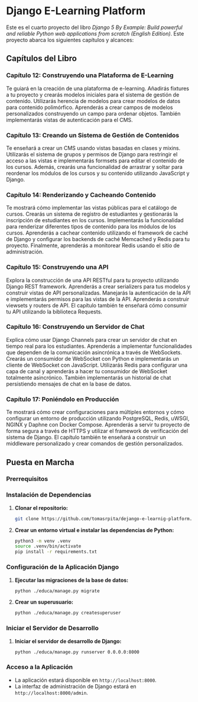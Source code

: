 # Django E-Learning Platform

Este es el cuarto proyecto del libro *Django 5 By Example: Build powerful and reliable Python web applications from scratch (English Edition)*. Este proyecto abarca los siguientes capítulos y alcances:

## Capítulos del Libro

### Capítulo 12: Construyendo una Plataforma de E-Learning
Te guiará en la creación de una plataforma de e-learning. Añadirás fixtures a tu proyecto y crearás modelos iniciales para el sistema de gestión de contenido. Utilizarás herencia de modelos para crear modelos de datos para contenido polimórfico. Aprenderás a crear campos de modelos personalizados construyendo un campo para ordenar objetos. También implementarás vistas de autenticación para el CMS.

### Capítulo 13: Creando un Sistema de Gestión de Contenidos
Te enseñará a crear un CMS usando vistas basadas en clases y mixins. Utilizarás el sistema de grupos y permisos de Django para restringir el acceso a las vistas e implementarás formsets para editar el contenido de los cursos. Además, crearás una funcionalidad de arrastrar y soltar para reordenar los módulos de los cursos y su contenido utilizando JavaScript y Django.

### Capítulo 14: Renderizando y Cacheando Contenido
Te mostrará cómo implementar las vistas públicas para el catálogo de cursos. Crearás un sistema de registro de estudiantes y gestionarás la inscripción de estudiantes en los cursos. Implementarás la funcionalidad para renderizar diferentes tipos de contenido para los módulos de los cursos. Aprenderás a cachear contenido utilizando el framework de caché de Django y configurar los backends de caché Memcached y Redis para tu proyecto. Finalmente, aprenderás a monitorear Redis usando el sitio de administración.

### Capítulo 15: Construyendo una API
Explora la construcción de una API RESTful para tu proyecto utilizando Django REST framework. Aprenderás a crear serializers para tus modelos y construir vistas de API personalizadas. Manejarás la autenticación de la API e implementarás permisos para las vistas de la API. Aprenderás a construir viewsets y routers de API. El capítulo también te enseñará cómo consumir tu API utilizando la biblioteca Requests.

### Capítulo 16: Construyendo un Servidor de Chat
Explica cómo usar Django Channels para crear un servidor de chat en tiempo real para los estudiantes. Aprenderás a implementar funcionalidades que dependen de la comunicación asincrónica a través de WebSockets. Crearás un consumidor de WebSocket con Python e implementarás un cliente de WebSocket con JavaScript. Utilizarás Redis para configurar una capa de canal y aprenderás a hacer tu consumidor de WebSocket totalmente asincrónico. También implementarás un historial de chat persistiendo mensajes de chat en la base de datos.

### Capítulo 17: Poniéndolo en Producción
Te mostrará cómo crear configuraciones para múltiples entornos y cómo configurar un entorno de producción utilizando PostgreSQL, Redis, uWSGI, NGINX y Daphne con Docker Compose. Aprenderás a servir tu proyecto de forma segura a través de HTTPS y utilizar el framework de verificación del sistema de Django. El capítulo también te enseñará a construir un middleware personalizado y crear comandos de gestión personalizados.

## Puesta en Marcha

### Prerrequisitos

### Instalación de Dependencias

1. **Clonar el repositorio:**

    ```sh
    git clone https://github.com/tomasrpita/dejango-e-learnig-platform.git
    
    ```

2. **Crear un entorno virtual e instalar las dependencias de Python:**

    ```sh
    python3 -m venv .venv
    source .venv/bin/activate
    pip install -r requirements.txt
    ```

### Configuración de la Aplicación Django

1. **Ejecutar las migraciones de la base de datos:**

    ```sh
    python ./educa/manage.py migrate
    ```

2. **Crear un superusuario:**

    ```sh
    python ./educa/manage.py createsuperuser
    ```

### Iniciar el Servidor de Desarrollo

1. **Iniciar el servidor de desarrollo de Django:**

    ```sh
    python ./educa/manage.py runserver 0.0.0.0:8000
    ```

### Acceso a la Aplicación

- La aplicación estará disponible en `http://localhost:8000`.
- La interfaz de administración de Django estará en `http://localhost:8000/admin`.

